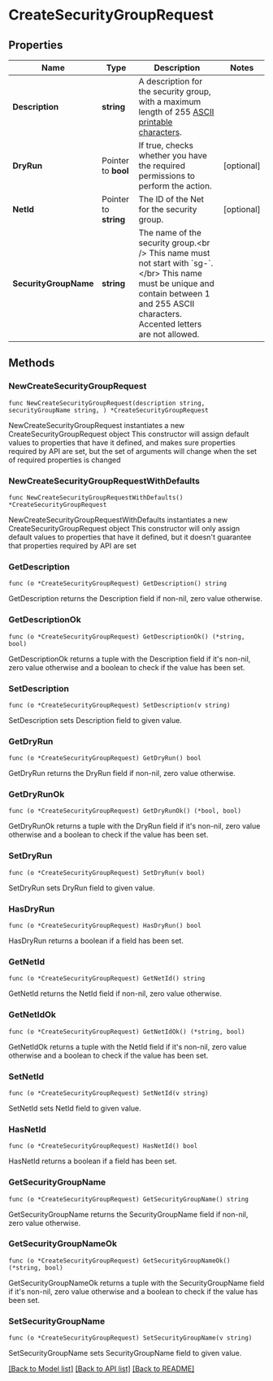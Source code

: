 # CreateSecurityGroupRequest

## Properties

Name | Type | Description | Notes
------------ | ------------- | ------------- | -------------
**Description** | **string** | A description for the security group, with a maximum length of 255 [ASCII printable characters](https://en.wikipedia.org/wiki/ASCII#Printable_characters). | 
**DryRun** | Pointer to **bool** | If true, checks whether you have the required permissions to perform the action. | [optional] 
**NetId** | Pointer to **string** | The ID of the Net for the security group. | [optional] 
**SecurityGroupName** | **string** | The name of the security group.&lt;br /&gt; This name must not start with &#x60;sg-&#x60;.&lt;/br&gt; This name must be unique and contain between 1 and 255 ASCII characters. Accented letters are not allowed. | 

## Methods

### NewCreateSecurityGroupRequest

`func NewCreateSecurityGroupRequest(description string, securityGroupName string, ) *CreateSecurityGroupRequest`

NewCreateSecurityGroupRequest instantiates a new CreateSecurityGroupRequest object
This constructor will assign default values to properties that have it defined,
and makes sure properties required by API are set, but the set of arguments
will change when the set of required properties is changed

### NewCreateSecurityGroupRequestWithDefaults

`func NewCreateSecurityGroupRequestWithDefaults() *CreateSecurityGroupRequest`

NewCreateSecurityGroupRequestWithDefaults instantiates a new CreateSecurityGroupRequest object
This constructor will only assign default values to properties that have it defined,
but it doesn't guarantee that properties required by API are set

### GetDescription

`func (o *CreateSecurityGroupRequest) GetDescription() string`

GetDescription returns the Description field if non-nil, zero value otherwise.

### GetDescriptionOk

`func (o *CreateSecurityGroupRequest) GetDescriptionOk() (*string, bool)`

GetDescriptionOk returns a tuple with the Description field if it's non-nil, zero value otherwise
and a boolean to check if the value has been set.

### SetDescription

`func (o *CreateSecurityGroupRequest) SetDescription(v string)`

SetDescription sets Description field to given value.


### GetDryRun

`func (o *CreateSecurityGroupRequest) GetDryRun() bool`

GetDryRun returns the DryRun field if non-nil, zero value otherwise.

### GetDryRunOk

`func (o *CreateSecurityGroupRequest) GetDryRunOk() (*bool, bool)`

GetDryRunOk returns a tuple with the DryRun field if it's non-nil, zero value otherwise
and a boolean to check if the value has been set.

### SetDryRun

`func (o *CreateSecurityGroupRequest) SetDryRun(v bool)`

SetDryRun sets DryRun field to given value.

### HasDryRun

`func (o *CreateSecurityGroupRequest) HasDryRun() bool`

HasDryRun returns a boolean if a field has been set.

### GetNetId

`func (o *CreateSecurityGroupRequest) GetNetId() string`

GetNetId returns the NetId field if non-nil, zero value otherwise.

### GetNetIdOk

`func (o *CreateSecurityGroupRequest) GetNetIdOk() (*string, bool)`

GetNetIdOk returns a tuple with the NetId field if it's non-nil, zero value otherwise
and a boolean to check if the value has been set.

### SetNetId

`func (o *CreateSecurityGroupRequest) SetNetId(v string)`

SetNetId sets NetId field to given value.

### HasNetId

`func (o *CreateSecurityGroupRequest) HasNetId() bool`

HasNetId returns a boolean if a field has been set.

### GetSecurityGroupName

`func (o *CreateSecurityGroupRequest) GetSecurityGroupName() string`

GetSecurityGroupName returns the SecurityGroupName field if non-nil, zero value otherwise.

### GetSecurityGroupNameOk

`func (o *CreateSecurityGroupRequest) GetSecurityGroupNameOk() (*string, bool)`

GetSecurityGroupNameOk returns a tuple with the SecurityGroupName field if it's non-nil, zero value otherwise
and a boolean to check if the value has been set.

### SetSecurityGroupName

`func (o *CreateSecurityGroupRequest) SetSecurityGroupName(v string)`

SetSecurityGroupName sets SecurityGroupName field to given value.



[[Back to Model list]](../README.md#documentation-for-models) [[Back to API list]](../README.md#documentation-for-api-endpoints) [[Back to README]](../README.md)


